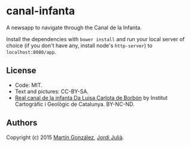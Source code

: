 # canal-infanta
A newsapp to navigate through the Canal de la Infanta.

Install the dependencies with `bower install` and run your local server of choice (if you don't have any, install node's `http-server`) to `localhost:8080/app`.

## License
- Code: MIT.
- Text and pictures: CC-BY-SA.
- [Real canal de la infanta Da Luisa Carlota de Borbón](http://cartotecadigital.icc.cat/cdm/ref/collection/catalunya/id/1602) by Institut Cartogràfic i Geològic de Catalunya. BY-NC-ND.

## Authors
Copyright (c) 2015 [Martín González](https://twitter.com/martgnz), [Jordi Julià](https://twitter.com/jordijs).
